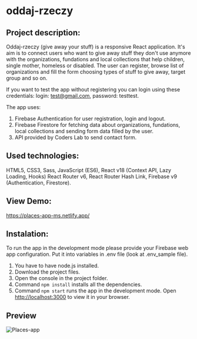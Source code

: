 # oddaj-rzeczy

## Project description:

Oddaj-rzeczy (give away your stuff) is a responsive React application. It's aim is to connect users who want to give away stuff they don't use anymore with the organizations, fundations and local collections that help children, single mother, homeless or disabled.
The user can register, browse list of organizations and fill the form choosing types of stuff to give away, target group and so on.

If you want to test the app without registering you can login using these credentials:
login: test@gmail.com,
password: testtest.

The app uses:

1. Firebase Authentication for user registration, login and logout.
2. Firebase Firestore for fetching data about organizations, fundations, local collections and sending form data filled by the user.
3. API provided by Coders Lab to send contact form.

## Used technologies:

HTML5, CSS3, Sass, JavaScript (ES6), React v18 (Context API, Lazy Loading, Hooks) React Router v6, React Router Hash Link, Firebase v9 (Authentication, Firestore).

## View Demo:

https://places-app-ms.netlify.app/

## Instalation:

To run the app in the development mode please provide your Firebase web app configuration.
Put it into variables in .env file (look at .env_sample file).

1. You have to have node.js installed.
2. Download the project files.
3. Open the console in the project folder.
4. Command `npm install` installs all the dependencies.
5. Command `npm start` runs the app in the development mode. Open [http://localhost:3000](http://localhost:3000) to view it in your browser.

## Preview

![Places-app](https://github.com/MartaSolo/places-app/blob/master/places-app.gif)
